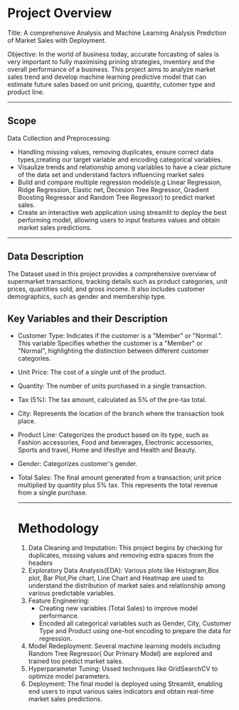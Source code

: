 # Project Overview

Title: 
A comprehensive Analysis and Machine Learning Analysis Prediction of Market Sales with Deployment.

Objective:
In the world of business today, accurate forcasting of sales is very important to fully maximising prining strategies, inventory and the overall performance of a business. This project aims to analyze market sales trend and develop machine learning predictive model that can estimate future sales based on unit pricing, quantity, cutomer type and product line.

---

## Scope
Data Collection and Preprocessing:

* Handling missing values, removing duplicates, ensure correct data types,creating our target variable and encoding categorical variables.
* Visaulize trends and relationship among variables to have a clear picture of the data set and understand factors influencing market sales
* Build and compare multiple regression models(e.g Linear Regression, Ridge Regression, Elastic net, Decesion Tree Regressor, Gradient Boosting Regressor and Random Tree Regressor) to predict market sales.
* Create an interactive web application using streamlit to deploy the best performing model, allowing users to input features values and obtain market  sales predictions.

---

## Data Description
The Dataset used in this project provides a comprehensive overview of supermarket transactions, tracking details such as product categories, unit prices, quantities sold, and gross income. It also includes customer demographics, such as  gender and membership type.

## Key Variables and their Description

* Customer Type: Indicates if the customer is a "Member" or "Normal.". This variable Specifies whether the customer is a "Member" or "Normal", highlighting the distinction between different customer categories.
* Unit Price: The cost of a single unit of the product.
* Quantity: The number of units purchased in a single transaction.
* Tax (5%): The tax amount, calculated as 5% of the pre-tax total.
* City: Represents the location of the branch where the transaction took place.
* Product Line: Categorizes the product based on its type, such as Fashion accessories, Food and beverages, Electronic accessories, Sports and travel, Home and lifestlye and  Health and Beauty.
* Gender: Categorizes customer's gender.
* Total Sales: The final amount generated from a transaction; unit price multiplied by quantity plus 5% tax. This represents the total revenue from a single purchase.

  ---
  # Methodology
  1. Data Cleaning and Imputation: This project begins by checking for duplicates, missing values and removing estra spaces from the headers
  2. Exploratory Data Analysis(EDA): Various plots like Histogram,Box plot, Bar Plot,Pie chart, Line Chart and Heatmap are used to understand the distribution of market sales and relationship among various predictable variables.
  3. Feature Engineering:
     * Creating new variables (Total Sales) to improve model performance.
     * Encoded all categorical variables such as Gender, City, Customer Type and Product using one-hot encoding to prepare the data for regression.
  4. Model Redeployment: Several  machine learning models including Random Tree Regressor( Our Primary Model) are  explored and trained too predict market sales.
  5. Hyperparameter Tuning: Ussed techniques like GridSearchCV to optimize model parameters.
  6. Deployment: The final model is deployed using Streamlit, enabling end users to input various sales indicators and obtain real-time market sales predictions.

